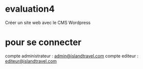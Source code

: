 # evaluation4
Créer un site web avec le CMS Wordpress

# pour se connecter 
compte administrateur : admin@islandtravel.com
compte editeur : editeur@islandtravel.com

